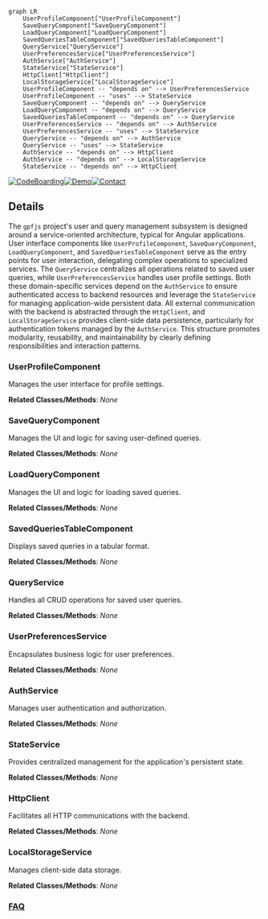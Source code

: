 ```mermaid
graph LR
    UserProfileComponent["UserProfileComponent"]
    SaveQueryComponent["SaveQueryComponent"]
    LoadQueryComponent["LoadQueryComponent"]
    SavedQueriesTableComponent["SavedQueriesTableComponent"]
    QueryService["QueryService"]
    UserPreferencesService["UserPreferencesService"]
    AuthService["AuthService"]
    StateService["StateService"]
    HttpClient["HttpClient"]
    LocalStorageService["LocalStorageService"]
    UserProfileComponent -- "depends on" --> UserPreferencesService
    UserProfileComponent -- "uses" --> StateService
    SaveQueryComponent -- "depends on" --> QueryService
    LoadQueryComponent -- "depends on" --> QueryService
    SavedQueriesTableComponent -- "depends on" --> QueryService
    UserPreferencesService -- "depends on" --> AuthService
    UserPreferencesService -- "uses" --> StateService
    QueryService -- "depends on" --> AuthService
    QueryService -- "uses" --> StateService
    AuthService -- "depends on" --> HttpClient
    AuthService -- "depends on" --> LocalStorageService
    StateService -- "depends on" --> HttpClient
```

[![CodeBoarding](https://img.shields.io/badge/Generated%20by-CodeBoarding-9cf?style=flat-square)](https://github.com/CodeBoarding/GeneratedOnBoardings)[![Demo](https://img.shields.io/badge/Try%20our-Demo-blue?style=flat-square)](https://www.codeboarding.org/demo)[![Contact](https://img.shields.io/badge/Contact%20us%20-%20contact@codeboarding.org-lightgrey?style=flat-square)](mailto:contact@codeboarding.org)

## Details

The `gpfjs` project's user and query management subsystem is designed around a service-oriented architecture, typical for Angular applications. User interface components like `UserProfileComponent`, `SaveQueryComponent`, `LoadQueryComponent`, and `SavedQueriesTableComponent` serve as the entry points for user interaction, delegating complex operations to specialized services. The `QueryService` centralizes all operations related to saved user queries, while `UserPreferencesService` handles user profile settings. Both these domain-specific services depend on the `AuthService` to ensure authenticated access to backend resources and leverage the `StateService` for managing application-wide persistent data. All external communication with the backend is abstracted through the `HttpClient`, and `LocalStorageService` provides client-side data persistence, particularly for authentication tokens managed by the `AuthService`. This structure promotes modularity, reusability, and maintainability by clearly defining responsibilities and interaction patterns.

### UserProfileComponent
Manages the user interface for profile settings.


**Related Classes/Methods**: _None_

### SaveQueryComponent
Manages the UI and logic for saving user-defined queries.


**Related Classes/Methods**: _None_

### LoadQueryComponent
Manages the UI and logic for loading saved queries.


**Related Classes/Methods**: _None_

### SavedQueriesTableComponent
Displays saved queries in a tabular format.


**Related Classes/Methods**: _None_

### QueryService
Handles all CRUD operations for saved user queries.


**Related Classes/Methods**: _None_

### UserPreferencesService
Encapsulates business logic for user preferences.


**Related Classes/Methods**: _None_

### AuthService
Manages user authentication and authorization.


**Related Classes/Methods**: _None_

### StateService
Provides centralized management for the application's persistent state.


**Related Classes/Methods**: _None_

### HttpClient
Facilitates all HTTP communications with the backend.


**Related Classes/Methods**: _None_

### LocalStorageService
Manages client-side data storage.


**Related Classes/Methods**: _None_



### [FAQ](https://github.com/CodeBoarding/GeneratedOnBoardings/tree/main?tab=readme-ov-file#faq)
